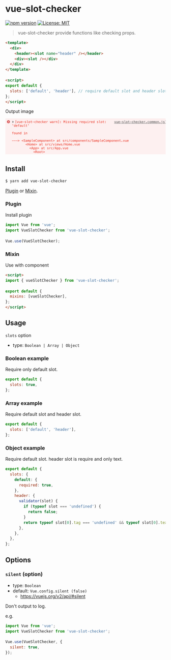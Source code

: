 # vue-slot-checker

[![npm version](https://badge.fury.io/js/vue-slot-checker.svg)](https://badge.fury.io/js/vue-slot-checker)
[![License: MIT](https://img.shields.io/badge/License-MIT-green.svg)](https://opensource.org/licenses/MIT)

> vue-slot-checker provide functions like checking props.

```html
<template>
  <div>
    <header><slot name="header" /></header>
    <div><slot /></div>
  </div>
</template>

<script>
export default {
  slots: ['default', 'header'], // require default slot and header slot
};
</script>
```

Output image

<div style="text-align: center;">
  <img src="docs/images/screenshot.png" alt="Outputting to the console" width="600">
</div>


## Install

```bash
$ yarn add vue-slot-checker
```

[Plugin](#Plugin) or [Mixin](#Mixin).

### Plugin

Install plugin

```JavaScript
import Vue from 'vue';
import VueSlotChecker from 'vue-slot-checker';
 
Vue.use(VueSlotChecker);
```

### Mixin

Use with component

```HTML
<script>
import { vueSlotChecker } from 'vue-slot-checker';

export default {
  mixins: [vueSlotChecker],
};
</script>
```

## Usage

`slots` option

- type: `Boolean | Array | Object`

### Boolean example

Require only default slot.

```js
export default {
  slots: true,
};
```

### Array example

Require default slot and header slot.

```js
export default {
  slots: ['default', 'header'],
};
```

### Object example

Require default slot.
header slot is require and only text.

```js
export default {
  slots: {
    default: {
      required: true,
    },
    header: {
      validator(slot) {
        if (typeof slot === 'undefined') {
          return false;
        }
        return typeof slot[0].tag === 'undefined' && typeof slot[0].text === 'string';
      },
    },
  },
};
```

## Options

### `silent` (option)

- type: `Boolean`
- default: `Vue.config.silent (false)`
  - https://vuejs.org/v2/api/#silent

Don't output to log.

e.g.

```JavaScript
import Vue from 'vue';
import VueSlotChecker from 'vue-slot-checker';
 
Vue.use(VueSlotChecker, {
  silent: true,
});
```
